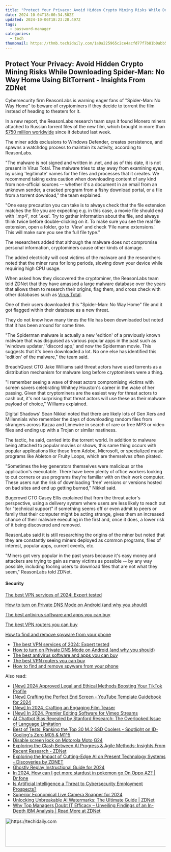 ```yaml
---
title: "Protect Your Privacy: Avoid Hidden Crypto Mining Risks While Downloading Spider-Man: No Way Home Using BitTorrent - Insights From ZDNet"
date: 2024-10-04T18:00:34.502Z
updated: 2024-10-06T18:23:28.497Z
tags:
  - password-manager
categories:
  - tech
thumbnail: https://thmb.techidaily.com/1a0a225965c2ce4acfd77f7b81b0abb5e4b211b4f6a739d5a50d45eaa5fd443d.jpg
---
```


## Protect Your Privacy: Avoid Hidden Crypto Mining Risks While Downloading Spider-Man: No Way Home Using BitTorrent - Insights From ZDNet

Cybersecurity firm ReasonLabs is warning eager fans of "Spider-Man: No Way Home" to beware of cryptominers if they decide to torrent the film instead of heading to theaters for it. 

In a new report, the ReasonLabs research team says it found Monero miners attached to Russian torrent files of the new film, which brought in more than [$750 million worldwide](https://www.boxofficemojo.com/title/tt10872600/credits/) since it debuted last week. 

The miner adds exclusions to Windows Defender, creates persistence, and spawns a watchdog process to maintain its activity, according to ReasonLabs. 

"The malware is not signed and written in .net, and as of this date, it is not present in Virus Total. The malware tries to stay away from examining eyes, by using 'legitimate' names for the files and processes that it creates. We recommend taking extra caution when downloading content of any kind from non-official sources -- whether it's a document in an email from an unknown sender, a cracked program from a fishy download portal, or a file from a torrent download," the team explained. 

"One easy precaution you can take is to always check that the file extension matches the file you are expecting e.g. in this case, a movie file should end with '.mp4', not '.exe'. Try to gather information about the file, and always think twice before double-clicking on it. To make sure you see the real file extension, open a folder, go to 'View' and check 'File name extensions.' This will make sure you see the full file type." 

The researchers added that although the malware does not compromise personal information, cryptominers cause other kinds of damage.

The added electricity will cost victims of the malware and the researchers noted that the miner runs for long periods, slowing down your device while requiring high CPU usage. 

When asked how they discovered the cryptominer, the ReasonLabs team told ZDNet that they have amassed a large malware database over the years that allows them to research their origins, flag them, and cross check with other databases such as [Virus Total](https://www.virustotal.com/). 

One of their users downloaded this "Spider-Man: No Way Home" file and it got flagged within their database as a new threat.

They do not know how many times the file has been downloaded but noted that it has been around for some time. 

"The Spiderman malware is actually a new 'edition' of a previously known malware that was disguised as various popular apps in the past such as 'windows updater,' 'discord app,' and now the Spiderman movie. This suggests that it's been downloaded a lot. No one else has identified this 'edition' of the malware," the team said. 

BreachQuest CTO Jake Williams said threat actors have used torrents as a distribution mechanism for malware long before cryptominers were a thing. 

"I remember seeing a wave of threat actors compromising victims with screen savers celebrating Whitney Houston's career in the wake of her passing. Given that cryptominers are the easiest way for threat actors to cash out, it's not surprising that threat actors will use these as their malware payload of choice," Williams explained. 

Digital Shadows' Sean Nikkel noted that there are likely lots of Gen Xers and Millennials who remember the days of downloading random files from strangers across Kazaa and Limewire in search of rare or free MP3 or video files and ending up with a Trojan or similar nastiness. 

The tactic, he said, carried into the torrent world. In addition to malware being attached to popular movies or shows, this same thing occurs with popular applications like those from Adobe, Microsoft, or specialized music programs like Ableton or Fruity Loops, which are themselves often pirated. 

"Sometimes the key generators themselves were malicious or the application's executable. There have been plenty of office workers looking to cut corners or use programs they're familiar with on their work computer. These users run the risk of downloading 'free' versions or versions hosted on bad sites and end up getting burned," Nikkel said. 

Bugcrowd CTO Casey Ellis explained that from the threat actor's perspective, using a delivery system where users are less likely to reach out for "technical support" if something seems off or even admit to peers or family that their computer might be acting strange, gives them an increased chance of their malware executing in the first and, once it does, a lower risk of it being discovered and removed. 

ReasonLabs said it is still researching the origins of the miner but noted that they are constantly seeing miners deployed as common programs, files of interest, popular apps, current events, etc. 

"Miners got very popular in the past years because it's easy money and attackers are trying to gain as many victims as possible -- by any way possible, including fooling users to download files that are not what they seem," ReasonLabs told ZDNet. 

#### Security

[The best VPN services of 2024: Expert tested](https://www.zdnet.com/article/best-vpn/ "The best VPN services of 2024: Expert tested")

[How to turn on Private DNS Mode on Android (and why you should)](https://www.zdnet.com/article/how-to-turn-on-private-dns-mode-on-android-and-why-you-should/ "How to turn on Private DNS Mode on Android (and why you should)")

[The best antivirus software and apps you can buy](https://www.zdnet.com/article/best-antivirus/ "The best antivirus software and apps you can buy")

[The best VPN routers you can buy](https://www.zdnet.com/article/best-vpn-router/ "The best VPN routers you can buy")

[How to find and remove spyware from your phone](https://www.zdnet.com/article/how-to-find-and-remove-spyware-from-your-phone/ "How to find and remove spyware from your phone")

* [The best VPN services of 2024: Expert tested](https://www.zdnet.com/article/best-vpn/ "The best VPN services of 2024: Expert tested")
* [How to turn on Private DNS Mode on Android (and why you should)](https://www.zdnet.com/article/how-to-turn-on-private-dns-mode-on-android-and-why-you-should/ "How to turn on Private DNS Mode on Android (and why you should)")
* [The best antivirus software and apps you can buy](https://www.zdnet.com/article/best-antivirus/ "The best antivirus software and apps you can buy")
* [The best VPN routers you can buy](https://www.zdnet.com/article/best-vpn-router/ "The best VPN routers you can buy")
* [How to find and remove spyware from your phone](https://www.zdnet.com/article/how-to-find-and-remove-spyware-from-your-phone/ "How to find and remove spyware from your phone")

<ins class="adsbygoogle"
     style="display:block"
     data-ad-format="autorelaxed"
     data-ad-client="ca-pub-7571918770474297"
     data-ad-slot="1223367746"></ins>

<ins class="adsbygoogle"
     style="display:block"
     data-ad-client="ca-pub-7571918770474297"
     data-ad-slot="8358498916"
     data-ad-format="auto"
     data-full-width-responsive="true"></ins>

<span class="atpl-alsoreadstyle">Also read:</span>
<div><ul>
<li><a href="https://tiktok-video-recordings.techidaily.com/new-2024-approved-legal-and-ethical-methods-boosting-your-tiktok-profile/"><u>[New] 2024 Approved Legal and Ethical Methods Boosting Your TikTok Profile</u></a></li>
<li><a href="https://facebook-video-footage.techidaily.com/new-crafting-the-perfect-end-screen-youtube-template-guidebook-for-2024/"><u>[New] Crafting the Perfect End Screen - YouTube Template Guidebook for 2024</u></a></li>
<li><a href="https://fox-hovers.techidaily.com/new-in-2024-crafting-an-engaging-film-teaser/"><u>[New] In 2024, Crafting an Engaging Film Teaser</u></a></li>
<li><a href="https://vimeo-videos.techidaily.com/new-in-2024-premier-editing-software-for-vimeo-streams/"><u>[New] In 2024, Premier Editing Software for Vimeo Streams</u></a></li>
<li><a href="https://app-tips.techidaily.com/ai-chatbot-bias-revealed-by-stanford-research-the-overlooked-issue-of-language-limitation/"><u>AI Chatbot Bias Revealed by Stanford Research: The Overlooked Issue of Language Limitation</u></a></li>
<li><a href="https://hardware-tips.techidaily.com/best-of-tests-ranking-the-top-30-m2-ssd-coolers-spotlight-on-id-coolings-zero-m05-and-m15/"><u>Best of Tests: Ranking the Top 30 M.2 SSD Coolers - Spotlight on ID-Cooling's Zero M05 & M1^5</u></a></li>
<li><a href="https://phone-solutions.techidaily.com/disable-screen-lock-on-motorola-moto-g24-by-drfone-android-unlock-android-unlock/"><u>Disable screen lock on Motorola Moto G24</u></a></li>
<li><a href="https://app-tips.techidaily.com/exploring-the-clash-between-ai-progress-and-agile-methods-insights-from-recent-research-zdnet/"><u>Exploring the Clash Between AI Progress & Agile Methods: Insights From Recent Research - ZDNet</u></a></li>
<li><a href="https://app-tips.techidaily.com/exploring-the-impact-of-cutting-edge-ai-on-present-technology-systems-discoveries-by-zdnet/"><u>Exploring the Impact of Cutting-Edge AI on Present Technology Systems - Discoveries by ZDNET</u></a></li>
<li><a href="https://some-knowledge.techidaily.com/ghostly-replay-instructional-guide-for-2024/"><u>Ghostly Replay Instructional Guide for 2024</u></a></li>
<li><a href="https://android-pokemon-go.techidaily.com/in-2024-how-can-i-get-more-stardust-in-pokemon-go-on-oppo-a2-drfone-by-drfone-virtual-android/"><u>In 2024, How can I get more stardust in pokemon go On Oppo A2? | Dr.fone</u></a></li>
<li><a href="https://app-tips.techidaily.com/is-artificial-intelligence-a-threat-to-cybersecurity-employment-prospects/"><u>Is Artificial Intelligence a Threat to Cybersecurity Employment Prospects?</u></a></li>
<li><a href="https://screen-capture.techidaily.com/superior-economical-live-camera-snapper-for-2024/"><u>Superior Economical Live Camera Snapper for 2024</u></a></li>
<li><a href="https://app-tips.techidaily.com/unlocking-unbreakable-ai-watermarks-the-ultimate-guide-zdnet/"><u>Unlocking Unbreakable AI Watermarks: The Ultimate Guide | ZDNet</u></a></li>
<li><a href="https://app-tips.techidaily.com/why-top-managers-doubt-it-efficacy-unveiling-findings-of-an-in-depth-ibm-analysis-read-more-at-zdnet/"><u>Why Top Managers Doubt IT Efficacy – Unveiling Findings of an In-Depth IBM Analysis | Read More at ZDNet</u></a></li>
</ul></div>

<!-- affiliate ads begin -->
<a href="https://ephamedtechinc.pxf.io/c/5597632/2136622/26400" target="_top" id="2136622">
  <img src="//a.impactradius-go.com/display-ad/26400-2136622" border="0" alt="https://techidaily.com" width="728" height="90"/>
</a>
<img height="0" width="0" src="https://ephamedtechinc.pxf.io/i/5597632/2136622/26400" style="position:absolute;visibility:hidden;" border="0" />
<!-- affiliate ads end -->

